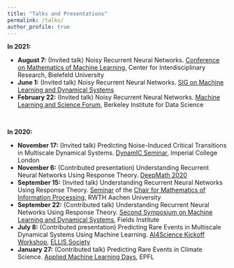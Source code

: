 ```yaml
---
title: "Talks and Presentations"
permalink: /talks/
author_profile: true
---
```


<!-- {% for post in site.talks reversed %}
  {% include archive-single-talk.html %}
{% endfor %} -->

__In 2021:__
- __August 7:__ (Invited talk) Noisy Recurrent Neural Networks. [Conference on Mathematics of Machine Learning](https://www.mis.mpg.de/calendar/conferences/2021/mml2021/program.html), Center for Interdisciplinary Research, Bielefeld University
- __June 1:__ (Invited talk) Noisy Recurrent Neural Networks. [SIG on Machine Learning and Dynamical Systems](https://www.youtube.com/watch?v=9t-UTLvkhyk&t=22s)
- __February 22:__ (Invited talk) Noisy Recurrent Neural Networks. [Machine Learning and Science Forum](https://bids.berkeley.edu/events/machine-learning-and-science-forum-2021-0222), Berkeley Institute for Data Science

<br>

__In 2020:__

- __November 17:__ (Invited talk) Predicting Noise-Induced Critical Transitions in Multiscale Dynamical Systems. [DynamIC Seminar](https://wwwf.imperial.ac.uk/~mrasmuss/DynamIC/), Imperial College London
- __November 6:__ (Contributed presentation) Understanding Recurrent Neural Networks Using Response Theory. [DeepMath 2020](https://deepmath-conference.com/)
- __September 15:__ (Invited talk) Understanding Recurrent Neural Networks Using Response Theory. [Seminar](http://www.mathc.rwth-aachen.de/news/passed_talks/) of the [Chair for Mathematics of Information Processing](https://www.mathc.rwth-aachen.de/home/home/), RWTH Aachen University 
- __September 22:__ (Contributed talk) Understanding Recurrent Neural Networks Using Response Theory. [Second Symposium on Machine Learning and Dynamical Systems](http://www.fields.utoronto.ca/activities/20-21/dynamical), Fields Institute
- __July 8:__ (Contributed presentation) Predicting Rare Events in Multiscale Dynamical Systems Using Machine Learning. [AI4Science Kickoff Workshop](https://ai4science-amsterdam.github.io/events2/), [ELLIS Society](https://ellis.eu/)<br>
- __January 27:__ (Contributed talk) Predicting Rare Events in Climate Science. [Applied Machine Learning Days](https://appliedmldays.org/), EPFL 

